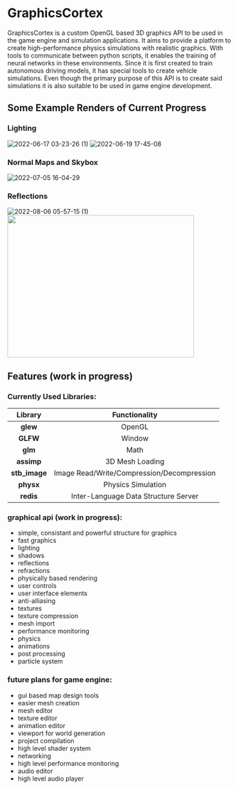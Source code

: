 # GraphicsCortex
GraphicsCortex is a custom OpenGL based 3D graphics API to be used in the game engine and simulation applications. It aims to provide a platform to create high-performance physics simulations with realistic graphics. With tools to communicate between python scripts, it enables the training of neural networks in these environments. Since it is first created to train autonomous driving models, it has special tools to create vehicle simulations. Even though the primary purpose of this API is to create said simulations it is also suitable to be used in game engine development.

## Some Example Renders of Current Progress
### Lighting
![2022-06-17 03-23-26 (1)](https://user-images.githubusercontent.com/89701935/174199340-15e9d44f-4cc2-4c9e-bab4-3ad225bdc8f5.gif)
![2022-06-19 17-45-08](https://user-images.githubusercontent.com/89701935/174487262-86feab70-94c1-49bc-ad7a-2d9fef564669.gif)

### Normal Maps and Skybox
![2022-07-05 16-04-29](https://user-images.githubusercontent.com/89701935/177335628-fe006ca0-ab11-4886-b1b2-5b64be168c82.gif)

### Reflections
![2022-08-06 05-57-15 (1)](https://user-images.githubusercontent.com/89701935/183231156-bcd62505-c9f0-4050-827f-fcfc570db6c3.gif)
<image src="https://user-images.githubusercontent.com/89701935/179228243-30309a4f-569a-4a00-9861-ab79d5b5cc62.png" height=320 width=420>
  
## Features (work in progress)
  
  ### Currently Used Libraries:
|    Library    |         Functionality           |
|:-------------:|:-------------------------------:|
|    **glew**   |OpenGL|
|    **GLFW**   |Window|
|    **glm**    |Math|
|   **assimp**  |3D Mesh Loading|
| **stb_image** |Image Read/Write/Compression/Decompression|
|   **physx**   |Physics Simulation|
|   **redis**   |Inter-Language Data Structure Server|


### graphical api (work in progress): 
- simple, consistant and powerful structure for graphics
- fast graphics
- lighting
- shadows
- reflections
- refractions
- physically based rendering
- user controls
- user interface elements
- anti-alliasing
- textures
- texture compression
- mesh import
- performance monitoring
- physics
- animations
- post processing
- particle system
  
### future plans for game engine:
- gui based map design tools
- easier mesh creation
- mesh editor
- texture editor
- animation editor
- viewport for world generation
- project compilation
- high level shader system
- networking
- high level performance monitoring
- audio editor
- high level audio player


